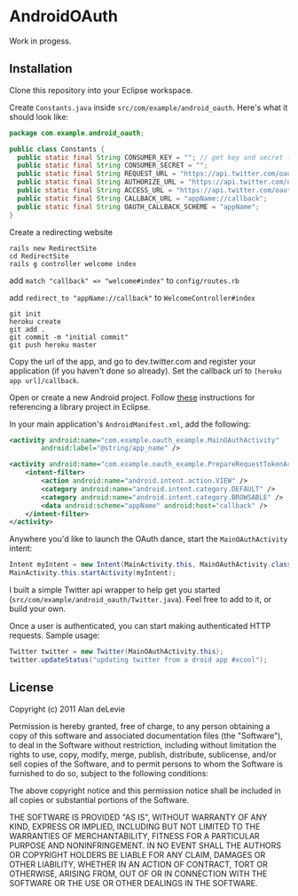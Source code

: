 AndroidOAuth
============

Work in progess.

Installation
------------

Clone this repository into your Eclipse workspace.

Create `Constants.java` inside `src/com/example/android_oauth`. Here's what it should look like:

``` java
package com.example.android_oauth;

public class Constants {
  public static final String CONSUMER_KEY = ""; // get key and secret from dev.twitter.com
  public static final String CONSUMER_SECRET = "";
  public static final String REQUEST_URL = "https://api.twitter.com/oauth/request_token";
  public static final String AUTHORIZE_URL = "https://api.twitter.com/oauth/authorize";
  public static final String ACCESS_URL = "https://api.twitter.com/oauth/access_token";
  public static final String CALLBACK_URL = "appName://callback";
  public static final String OAUTH_CALLBACK_SCHEME = "appName";
}
```

Create a redirecting website

	rails new RedirectSite
	cd RedirectSite
	rails g controller welcome index

add `match "callback" => "welcome#index"` to `config/routes.rb`

add `redirect_to "appName://callback"` to `WelcomeController#index`

	git init
	heroku create
	git add .
	git commit -m "initial commit"
	git push heroku master

Copy the url of the app, and go to dev.twitter.com and register your application (if you haven't done so already). Set the callback url to `[heroku app url]/callback`.

Open or create a new Android project. Follow [these](http://developer.android.com/guide/developing/projects/projects-eclipse.html) instructions for referencing a library project in Eclipse.

In your main application's `AndroidManifest.xml`, add the following:

``` xml
<activity android:name="com.example.oauth_example.MainOAuthActivity"
		android:label="@string/app_name" />

<activity android:name="com.example.oauth_example.PrepareRequestTokenActivity" android:launchMode="singleTask">
	<intent-filter>
		<action android:name="android.intent.action.VIEW" />
		<category android:name="android.intent.category.DEFAULT" />
		<category android:name="android.intent.category.BROWSABLE" />
		<data android:scheme="appName" android:host="callback" />
	</intent-filter>
</activity>
```

Anywhere you'd like to launch the OAuth dance, start the `MainOAuthActivity` intent:

``` java
Intent myIntent = new Intent(MainActivity.this, MainOAuthActivity.class);
MainActivity.this.startActivity(myIntent);
```

I built a simple Twitter api wrapper to help get you started (`src/com/example/android_oauth/Twitter.java`). Feel free to add to it, or build your own.

Once a user is authenticated, you can start making authenticated HTTP requests. Sample usage:

``` java
Twitter twitter = new Twitter(MainOAuthActivity.this);
twitter.updateStatus("updating twitter from a droid app #xcool");
```

License
-------

Copyright (c) 2011 Alan deLevie

Permission is hereby granted, free of charge, to any person obtaining a copy of this software and associated documentation files (the "Software"), to deal in the Software without restriction, including without limitation the rights to use, copy, modify, merge, publish, distribute, sublicense, and/or sell copies of the Software, and to permit persons to whom the Software is furnished to do so, subject to the following conditions:

The above copyright notice and this permission notice shall be included in all copies or substantial portions of the Software.

THE SOFTWARE IS PROVIDED "AS IS", WITHOUT WARRANTY OF ANY KIND, EXPRESS OR IMPLIED, INCLUDING BUT NOT LIMITED TO THE WARRANTIES OF MERCHANTABILITY, FITNESS FOR A PARTICULAR PURPOSE AND NONINFRINGEMENT. IN NO EVENT SHALL THE AUTHORS OR COPYRIGHT HOLDERS BE LIABLE FOR ANY CLAIM, DAMAGES OR OTHER LIABILITY, WHETHER IN AN ACTION OF CONTRACT, TORT OR OTHERWISE, ARISING FROM, OUT OF OR IN CONNECTION WITH THE SOFTWARE OR THE USE OR OTHER DEALINGS IN THE SOFTWARE.



